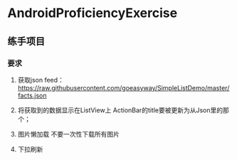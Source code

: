# AndroidProficiencyExercise

## 练手项目

### 要求

1. 获取json feed：https://raw.githubusercontent.com/goeasyway/SimpleListDemo/master/facts.json

2. 将获取到的数据显示在ListView上
 ActionBar的title要被更新为从Json里的那个；

3. 图片懒加载
不要一次性下载所有图片

4. 下拉刷新
